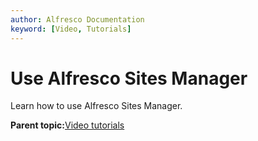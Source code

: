 ```yaml
---
author: Alfresco Documentation
keyword: [Video, Tutorials]
---
```


# Use Alfresco Sites Manager

Learn how to use Alfresco Sites Manager.

  

**Parent topic:**[Video tutorials](../topics/alfresco-video-tutorials.md)

